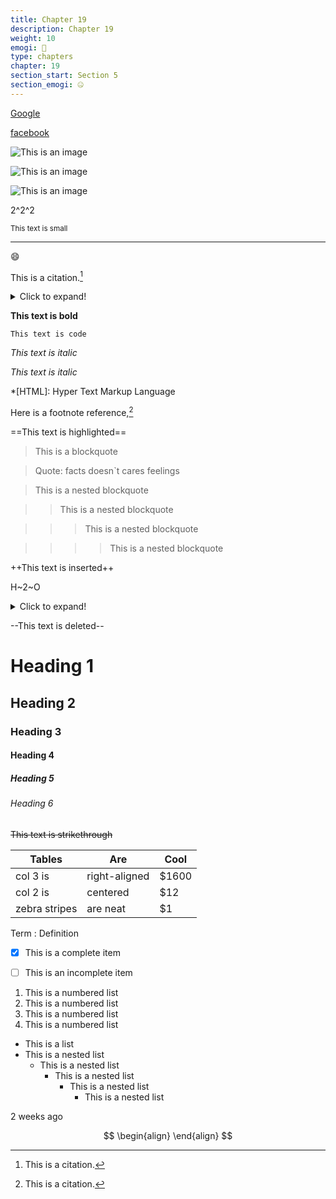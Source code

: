 ```yaml
---
title: Chapter 19
description: Chapter 19
weight: 10
emogi: 🤧
type: chapters
chapter: 19
section_start: Section 5
section_emogi: 🤐
---
```



[Google](https://www.google.com)

[facebook](https://www.facebook.com "This is a title")


![This is an image](https://www.google.com/images/branding/googlelogo/1x/googlelogo_color_272x92dp.png)

![This is an image](https://images.pexels.com/photos/14980905/pexels-photo-14980905.jpeg "This is a title")

![This is an image](https://images.pexels.com/photos/1612351/pexels-photo-1612351.jpeg)


2^2^2


<sub>This text is small</sub>


---


:smile:


This is a citation.[^1]
[^1]: This is a citation.


<details>
<summary>Click to expand!</summary>
</details>


**This text is bold**


`This text is code`


*This text is italic*

_This text is italic_


*[HTML]: Hyper Text Markup Language


Here is a footnote reference,[^1]
[^1]: And here is the footnote.


==This text is highlighted==


> This is a blockquote

> Quote: facts doesn`t cares feelings 

> This is a nested blockquote

>> This is a nested blockquote

>>> This is a nested blockquote

>>>> This is a nested blockquote


++This text is inserted++


H~2~O


<details>
<summary>Click to expand!</summary>
</details>


--This text is deleted--


# Heading 1 
## Heading 2 
### Heading 3 
#### Heading 4 
##### Heading 5 
###### Heading 6 


~~This text is strikethrough~~


| Tables | Are | Cool |
| --- | --- | --- |
| col 3 is | right-aligned | $1600 |
| col 2 is | centered | $12 |
| zebra stripes | are neat | $1 |


Term
: Definition


- [x] This is a complete item
- [ ] This is an incomplete item


1. This is a numbered list
2. This is a numbered list
3. This is a numbered list
4. This is a numbered list
- This is a list
- This is a nested list
	- This is a nested list
		- This is a nested list
			- This is a nested list
				- This is a nested list


<time datetime="2013-04-06T12:32+00:00">2 weeks ago</time>


$$
\begin{align}
\end{align}
$$
